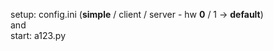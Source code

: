 setup: config.ini (<b>simple</b> / client / server - hw <b>0</b> / 1 -> <b>default</b>)<br/>
and<br/>
start: a123.py<br/>
